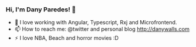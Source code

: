 ### Hi, I'm Dany Paredes! 👋

- 🌱 I love working with Angular, Typescript, Rxj and Microfrontend.
- 📫 How to reach me: @twitter and personal blog http://danywalls.com
- ⚡  I love NBA, Beach and horror movies :D
